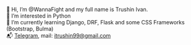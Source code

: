 👋 Hi, I’m @WannaFight and my full name is Trushin Ivan.\
👀 I’m interested in Python \
🌱 I’m currently learning Django, DRF, Flask and some CSS Frameworks (Bootstrap, Bulma) \
📬 [Telegram](https://t.me/cognomen), mail: itrushin99@gmail.com
<!---
WannaFight/WannaFight is a ✨ special ✨ repository because its `README.md` (this file) appears on your GitHub profile.
You can click the Preview link to take a look at your changes.
--->
